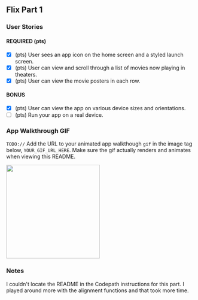## Flix Part 1

### User Stories

#### REQUIRED (pts)
- [X] (pts) User sees an app icon on the home screen and a styled launch screen.
- [X] (pts) User can view and scroll through a list of movies now playing in theaters.
- [X] (pts) User can view the movie posters in each row.

#### BONUS
- [X] (pts) User can view the app on various device sizes and orientations.
- [ ] (pts) Run your app on a real device.

### App Walkthrough GIF
`TODO://` Add the URL to your animated app walkthough `gif` in the image tag below, `YOUR_GIF_URL_HERE`. Make sure the gif actually renders and animates when viewing this README. 



<img src="https://i.imgur.com/KGKTCpL.gif" width=250><br>

### Notes
I couldn't locate the README in the Codepath instructions for this part.
I played around more with the alignment functions and that took more time.

